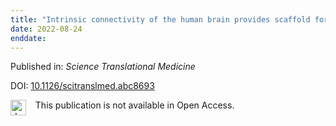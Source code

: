 ```yaml
---
title: "Intrinsic connectivity of the human brain provides scaffold for tau aggregation in clinical variants of Alzheimer’s disease"
date: 2022-08-24
enddate:
---
```


Published in: *Science Translational Medicine*

DOI: [10.1126/scitranslmed.abc8693](https://doi.org/10.1126/scitranslmed.abc8693)

<img src="https://upload.wikimedia.org/wikipedia/commons/thumb/0/0e/Closed_Access_logo_transparent.svg/1200px-Closed_Access_logo_transparent.svg.png" alt="drawing" width="25" align="left"/> &nbsp;&nbsp;&nbsp;This publication is not available in Open Access.


